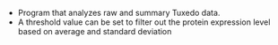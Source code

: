 - Program that analyzes raw and summary Tuxedo data.
- A threshold value can be set to filter out the protein expression level based on average 
and standard deviation
